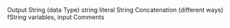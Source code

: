 Output 
String (data Type) 
string literal
String Concatenation (different ways) 
fString 
variables, 
input 
Comments
